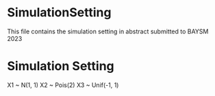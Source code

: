 # SimulationSetting
This file contains the simulation setting in abstract submitted to BAYSM 2023 

# Simulation Setting 

X1 ~ N(1, 1)
X2 ~ Pois(2)
X3 ~ Unif(-1, 1)

